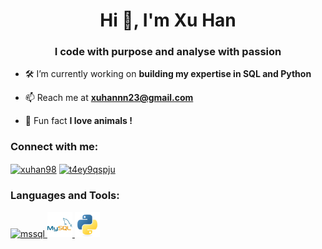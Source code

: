 <h1 align="center">Hi 👋, I'm Xu Han</h1>
<h3 align="center">I code with purpose and analyse with passion</h3>

- 🛠️  I’m currently working on **building my expertise in SQL and Python**

- 📫 Reach me at **xuhannn23@gmail.com**

- 🐾 Fun fact **I love animals !**

<h3 align="left">Connect with me:</h3>
<p align="left">
<a href="https://linkedin.com/in/xuhan98" target="blank"><img align="center" src="https://raw.githubusercontent.com/rahuldkjain/github-profile-readme-generator/master/src/images/icons/Social/linked-in-alt.svg" alt="xuhan98" height="30" width="40" /></a>
<a href="https://www.leetcode.com/t4ey9qspju" target="blank"><img align="center" src="https://raw.githubusercontent.com/rahuldkjain/github-profile-readme-generator/master/src/images/icons/Social/leet-code.svg" alt="t4ey9qspju" height="30" width="40" /></a>
</p>

<h3 align="left">Languages and Tools:</h3>
<p align="left"> <a href="https://www.microsoft.com/en-us/sql-server" target="_blank" rel="noreferrer"> <img src="https://www.svgrepo.com/show/303229/microsoft-sql-server-logo.svg" alt="mssql" width="40" height="40"/> </a> <a href="https://www.mysql.com/" target="_blank" rel="noreferrer"> <img src="https://raw.githubusercontent.com/devicons/devicon/master/icons/mysql/mysql-original-wordmark.svg" alt="mysql" width="40" height="40"/> </a> <a href="https://www.python.org" target="_blank" rel="noreferrer"> <img src="https://raw.githubusercontent.com/devicons/devicon/master/icons/python/python-original.svg" alt="python" width="40" height="40"/> </a> </p>
